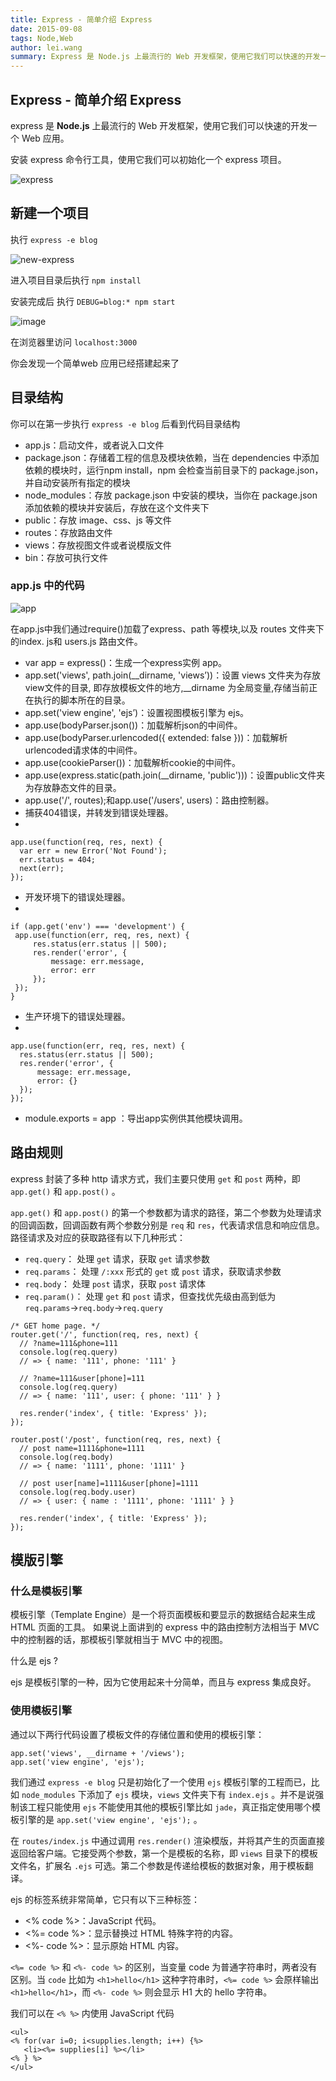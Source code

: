 ```yaml
---
title: Express - 简单介绍 Express
date: 2015-09-08
tags: Node,Web
author: lei.wang
summary: Express 是 Node.js 上最流行的 Web 开发框架，使用它我们可以快速的开发一个 Web 应用。
---
```


## Express - 简单介绍 Express

express 是 **Node.js** 上最流行的 Web 开发框架，使用它我们可以快速的开发一个 Web 应用。

安装 express 命令行工具，使用它我们可以初始化一个 express 项目。

![express](https://cloud.githubusercontent.com/assets/6661673/17502822/ba3929ca-5e1d-11e6-9aae-ed48653b03cc.jpg)

## 新建一个项目

执行 `express -e blog`

![new-express](https://cloud.githubusercontent.com/assets/6661673/17502876/137642d4-5e1e-11e6-8df1-08b609f7d670.jpg)

进入项目目录后执行 `npm install`

安装完成后 执行 `DEBUG=blog:* npm start`

![image](https://cloud.githubusercontent.com/assets/6661673/17507925/da030858-5e44-11e6-847a-984bf7a1fbf4.png)


在浏览器里访问 `localhost:3000`

你会发现一个简单web 应用已经搭建起来了

## 目录结构

你可以在第一步执行 `express -e blog` 后看到代码目录结构

* app.js：启动文件，或者说入口文件
* package.json：存储着工程的信息及模块依赖，当在 dependencies 中添加依赖的模块时，运行npm install，npm 会检查当前目录下的 package.json，并自动安装所有指定的模块
* node_modules：存放 package.json 中安装的模块，当你在 package.json 添加依赖的模块并安装后，存放在这个文件夹下
* public：存放 image、css、js 等文件
* routes：存放路由文件
* views：存放视图文件或者说模版文件
* bin：存放可执行文件

### app.js 中的代码

![app](https://cloud.githubusercontent.com/assets/6661673/17502825/bf2e99ce-5e1d-11e6-81fb-8a92b605e3a6.jpg)

在app.js中我们通过require()加载了express、path 等模块,以及 routes 文件夹下的index. js和 users.js 路由文件。

  * var app = express()：生成一个express实例 app。
  * app.set('views', path.join(__dirname, 'views’))：设置 views 文件夹为存放view文件的目录, 即存放模板文件的地方,__dirname 为全局变量,存储当前正在执行的脚本所在的目录。
  * app.set('view engine', 'ejs’)：设置视图模板引擎为 ejs。
  * app.use(bodyParser.json())：加载解析json的中间件。
  * app.use(bodyParser.urlencoded({ extended: false }))：加载解析urlencoded请求体的中间件。
  * app.use(cookieParser())：加载解析cookie的中间件。
  * app.use(express.static(path.join(__dirname, 'public')))：设置public文件夹为存放静态文件的目录。
  * app.use('/', routes);和app.use('/users', users)：路由控制器。
  * 捕获404错误，并转发到错误处理器。
  * 
  
  ```
  app.use(function(req, res, next) {
    var err = new Error('Not Found');
    err.status = 404;
    next(err);
  });
  ```
  * 开发环境下的错误处理器。
  * 
  
  ```
  if (app.get('env') === 'development') {
   app.use(function(err, req, res, next) {
       res.status(err.status || 500);
       res.render('error', {
           message: err.message,
           error: err
       });
   });
  }
  ```
  * 生产环境下的错误处理器。
  * 
  
  ```
  app.use(function(err, req, res, next) {
    res.status(err.status || 500);
    res.render('error', {
        message: err.message,
        error: {}
    });
  });
  ```
  * module.exports = app ：导出app实例供其他模块调用。

## 路由规则

express 封装了多种 http 请求方式，我们主要只使用 `get` 和 `post` 两种，即 `app.get()` 和 `app.post()` 。

`app.get()` 和 `app.post()` 的第一个参数都为请求的路径，第二个参数为处理请求的回调函数，回调函数有两个参数分别是 `req` 和 `res`，代表请求信息和响应信息。路径请求及对应的获取路径有以下几种形式：
  * `req.query`： 处理 `get` 请求，获取 `get` 请求参数
  * `req.params`： 处理 `/:xxx` 形式的 `get` 或 `post` 请求，获取请求参数
  * `req.body`： 处理 `post` 请求，获取 `post` 请求体
  * `req.param()`： 处理 `get` 和 `post` 请求，但查找优先级由高到低为 `req.params`→`req.body`→`req.query`
  
  ```node
  /* GET home page. */
  router.get('/', function(req, res, next) {
    // ?name=111&phone=111
    console.log(req.query)
    // => { name: '111', phone: '111' }
  
    // ?name=111&user[phone]=111
    console.log(req.query)
    // => { name: '111', user: { phone: '111' } }
  
    res.render('index', { title: 'Express' });
  });
  
  router.post('/post', function(req, res, next) {
    // post name=1111&phone=1111
    console.log(req.body)
    // => { name: '1111', phone: '1111' }
  
    // post user[name]=1111&user[phone]=1111
    console.log(req.body.user)
    // => { user: { name : '1111', phone: '1111' } }
  
    res.render('index', { title: 'Express' });
  });
  ```
  
## 模版引擎

### 什么是模板引擎

模板引擎（Template Engine）是一个将页面模板和要显示的数据结合起来生成 HTML 页面的工具。
如果说上面讲到的 express 中的路由控制方法相当于 MVC 中的控制器的话，那模板引擎就相当于 MVC 中的视图。

什么是 ejs ?

ejs 是模板引擎的一种，因为它使用起来十分简单，而且与 express 集成良好。

### 使用模板引擎

通过以下两行代码设置了模板文件的存储位置和使用的模板引擎：

```
app.set('views', __dirname + '/views');
app.set('view engine', 'ejs');
```
我们通过 `express -e blog` 只是初始化了一个使用 `ejs` 模板引擎的工程而已，比如 `node_modules` 下添加了 `ejs` 模块，`views` 文件夹下有 `index.ejs` 。并不是说强制该工程只能使用 `ejs` 不能使用其他的模板引擎比如 `jade`，真正指定使用哪个模板引擎的是 `app.set('view engine', 'ejs');` 。

在 `routes/index.js` 中通过调用 `res.render()` 渲染模版，并将其产生的页面直接返回给客户端。它接受两个参数，第一个是模板的名称，即 `views` 目录下的模板文件名，扩展名 `.ejs` 可选。第二个参数是传递给模板的数据对象，用于模板翻译。

ejs 的标签系统非常简单，它只有以下三种标签：

 * <% code %>：JavaScript 代码。
 * <%= code %>：显示替换过 HTML 特殊字符的内容。
 * <%- code %>：显示原始 HTML 内容。

`<%= code %>` 和 `<%- code %>` 的区别，当变量 code 为普通字符串时，两者没有区别。当 `code` 比如为 `<h1>hello</h1>` 这种字符串时，`<%= code %>` 会原样输出 `<h1>hello</h1>`，而 `<%- code %>` 则会显示 H1 大的 hello 字符串。

我们可以在 `<% %>` 内使用 JavaScript 代码

 ```
 <ul>
 <% for(var i=0; i<supplies.length; i++) {%>
    <li><%= supplies[i] %></li>
 <% } %>
 </ul>
 ```
